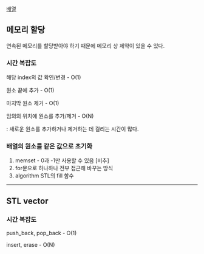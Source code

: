 [배열](https://blog.encrypted.gg/927)

## 메모리 할당

연속된 메모리를 할당받아야 하기 때문에 메모리 상 제약이 있을 수 있다.

### 시간 복잡도

해당 index의 값 확인/변경 - O(1)

원소 끝에 추가 - O(1)

마지막 원소 제거 - O(1)

임의의 위치에 원소를 추가/제거 - O(N)

: 새로운 원소를 추가하거나 제거하는 데 걸리는 시간이 많다.

### 배열의 원소를 같은 값으로 초기화

1. memset - 0과 -1만 사용할 수 있음 [비추]
2. for문으로 하나하나 전부 접근해 바꾸는 방식
3. algorithm STL의 fill 함수

---

## STL vector

### 시간 복잡도

push_back, pop_back - O(1)

insert, erase - O(N)
